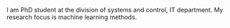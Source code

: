 I am PhD student at the division of systems and control, IT department. My research focus is machine learning methods.
